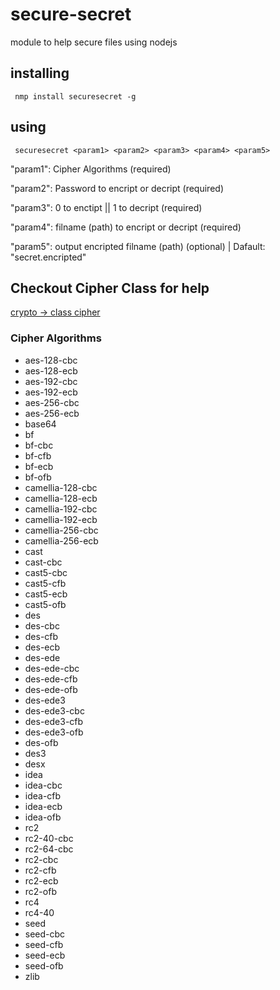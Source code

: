 # secure-secret
module to help secure files using nodejs

## installing
` nmp install securesecret -g`

## using
` securesecret <param1> <param2> <param3> <param4> <param5>`

 "param1": Cipher Algorithms (required)

 "param2": Password to encript or decript (required)

 "param3": 0 to enctipt || 1 to decript (required)

 "param4": filname (path) to encript or decript (required)

 "param5": output encripted filname (path) (optional) | Dafault: "secret.encripted"

 ## Checkout Cipher Class for help
 [crypto -> class cipher](https://nodejs.org/api/crypto.html#crypto_class_cipher)

### Cipher Algorithms
* aes-128-cbc
* aes-128-ecb
* aes-192-cbc
* aes-192-ecb
* aes-256-cbc
* aes-256-ecb
* base64
* bf
* bf-cbc
* bf-cfb
* bf-ecb
* bf-ofb
* camellia-128-cbc
* camellia-128-ecb
* camellia-192-cbc
* camellia-192-ecb
* camellia-256-cbc
* camellia-256-ecb
* cast
* cast-cbc
* cast5-cbc
* cast5-cfb
* cast5-ecb
* cast5-ofb
* des
* des-cbc
* des-cfb
* des-ecb
* des-ede
* des-ede-cbc
* des-ede-cfb
* des-ede-ofb
* des-ede3
* des-ede3-cbc
* des-ede3-cfb
* des-ede3-ofb
* des-ofb
* des3
* desx
* idea
* idea-cbc
* idea-cfb
* idea-ecb
* idea-ofb
* rc2
* rc2-40-cbc
* rc2-64-cbc
* rc2-cbc
* rc2-cfb
* rc2-ecb
* rc2-ofb
* rc4
* rc4-40
* seed
* seed-cbc
* seed-cfb
* seed-ecb
* seed-ofb
* zlib
